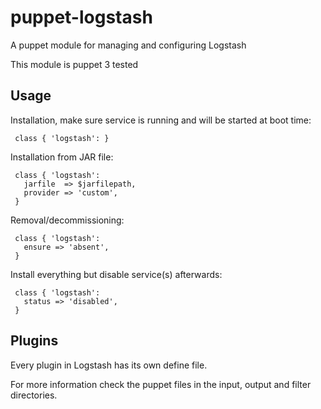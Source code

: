 # puppet-logstash

A puppet module for managing and configuring Logstash

This module is puppet 3 tested

## Usage

Installation, make sure service is running and will be started at boot time:

     class { 'logstash': }

Installation from JAR file:

     class { 'logstash':
       jarfile  => $jarfilepath,
       provider => 'custom',
     }

Removal/decommissioning:

     class { 'logstash':
       ensure => 'absent',
     }

Install everything but disable service(s) afterwards:

     class { 'logstash':
       status => 'disabled',
     }

## Plugins

Every plugin in Logstash has its own define file.

For more information check the puppet files in the input, output and filter directories.
